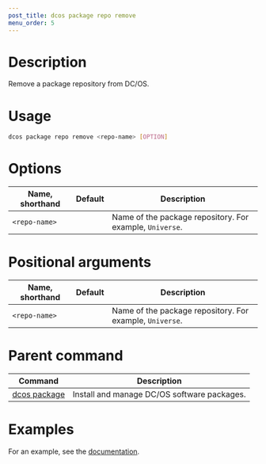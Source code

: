 ```yaml
---
post_title: dcos package repo remove
menu_order: 5
---
```


# Description
Remove a package repository from DC/OS.

# Usage

```bash
dcos package repo remove <repo-name> [OPTION]
```

# Options

| Name, shorthand | Default | Description |
|---------|-------------|-------------|
| `<repo-name>`   |             |  Name of the package repository. For example, `Universe`. |

# Positional arguments

| Name, shorthand | Default | Description |
|---------|-------------|-------------|
| `<repo-name>`   |             |  Name of the package repository. For example, `Universe`. |
        
# Parent command

| Command | Description |
|---------|-------------|
| [dcos package](/docs/1.9/administering-clusters/cli/command-reference/dcos-package/)   | Install and manage DC/OS software packages. |

# Examples

For an example, see the [documentation](/docs/1.9/administering-clusters/repo/).